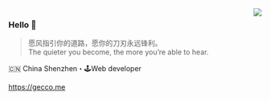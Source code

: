<img align="right" src="https://github-readme-stats.vercel.app/api?username=anjestar&show_icons=true&icon_color=805AD5&text_color=718096&bg_color=ffffff&hide_title=true" />

### Hello 👋

> 愿风指引你的道路，愿你的刀刃永远锋利。<br>
> The quieter you become, the more you’re able to hear.

🇨🇳 China Shenzhen・🕹Web developer

https://gecco.me
